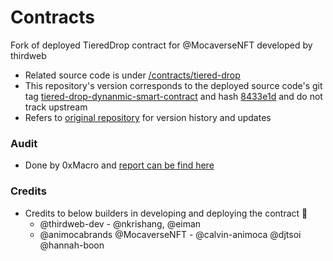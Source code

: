 # Contracts
Fork of deployed TieredDrop contract for @MocaverseNFT developed by thirdweb

- Related source code is under [/contracts/tiered-drop](/contracts/tiered-drop)
- This repository's version corresponds to the deployed source code's git tag  [tiered-drop-dynanmic-smart-contract](https://github.com/thirdweb-dev/contracts/tree/tiered-drop-dynanmic-smart-contract) and hash [8433e1d](8433e1d) and do not track upstream 
- Refers to [original repository](https://github.com/thirdweb-dev/contracts/tree/tiered-drop-dynanmic-smart-contract/contracts/tiered-drop) for version history and updates

### Audit
- Done by 0xMacro and [report can be find here](https://0xmacro.com/library/audits/thirdweb-10.html)


### Credits
- Credits to below builders in developing and deploying the contract 🫡
    - @thirdweb-dev - @nkrishang, @eiman
    - @animocabrands @MocaverseNFT - @calvin-animoca @djtsoi @hannah-boon

